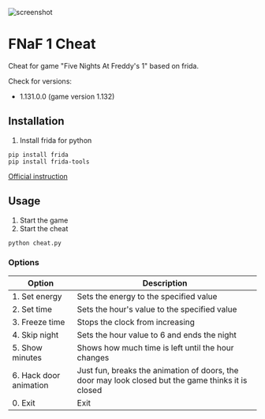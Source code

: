 ![screenshot](https://github.com/12345qwert123456/FNaF-1-Cheat/raw/main/images/screenshot.jpg)

# FNaF 1 Cheat
Cheat for game "Five Nights At Freddy's 1" based on frida.

Check for versions:
 - 1.131.0.0 (game version 1.132)

## Installation

1. Install frida for python
```
pip install frida
pip install frida-tools
```

[Official instruction](https://github.com/frida/frida#1-install-from-prebuilt-binaries)

## Usage

1. Start the game
2. Start the cheat
```
python cheat.py
```

### Options

| Option                 | Description                                                                                        |
|------------------------|----------------------------------------------------------------------------------------------------|
|1. Set energy           | Sets the energy to the specified value                                                             |
|2. Set time             | Sets the hour's value to the specified value                                                       |
|3. Freeze time          | Stops the clock from increasing                                                                    |
|4. Skip night           | Sets the hour value to 6 and ends the night                                                        |
|5. Show minutes         | Shows how much time is left until the hour changes                                                 |
|6. Hack door animation  | Just fun, breaks the animation of doors, the door may look closed but the game thinks it is closed |
|0. Exit                 | Exit                                                                                               |
